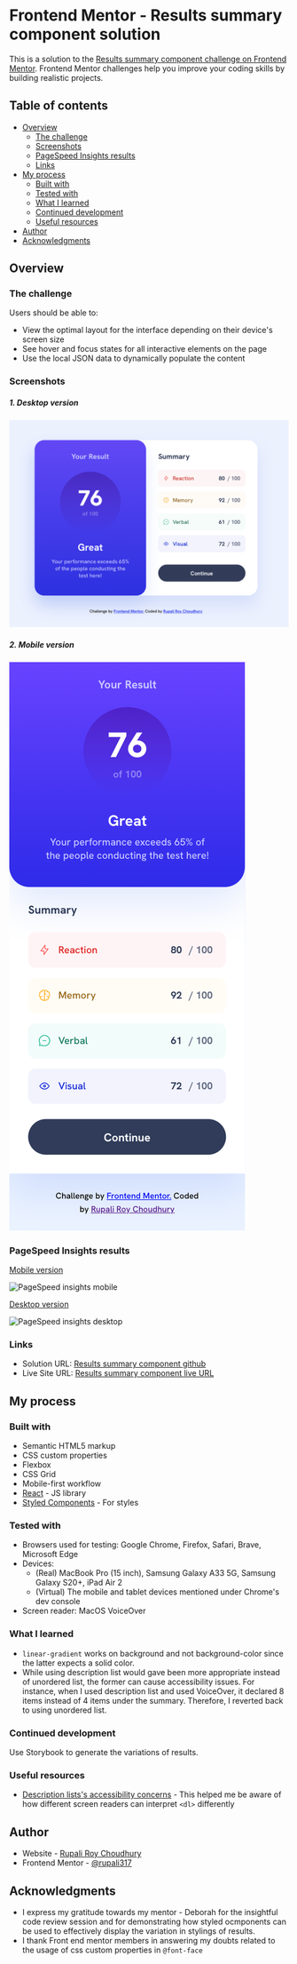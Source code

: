 # Frontend Mentor - Results summary component solution

This is a solution to the [Results summary component challenge on Frontend Mentor](https://www.frontendmentor.io/challenges/results-summary-component-CE_K6s0maV). Frontend Mentor challenges help you improve your coding skills by building realistic projects.

## Table of contents

- [Overview](#overview)
  - [The challenge](#the-challenge)
  - [Screenshots](#screenshots)
  - [PageSpeed Insights results](#pagespeed-insights-results)
  - [Links](#links)
- [My process](#my-process)
  - [Built with](#built-with)
  - [Tested with](#tested-with)
  - [What I learned](#what-i-learned)
  - [Continued development](#continued-development)
  - [Useful resources](#useful-resources)
- [Author](#author)
- [Acknowledgments](#acknowledgments)

## Overview

### The challenge

Users should be able to:

- View the optimal layout for the interface depending on their device's screen size
- See hover and focus states for all interactive elements on the page
- Use the local JSON data to dynamically populate the content

### Screenshots

##### 1. Desktop version

![Results summary component desktop version](./public/assets/images/Results%20summary%20component%20desktop%20version.png)

##### 2. Mobile version

![Results summary component mobile version](./public/assets/images/Results%20summary%20component%20mobile%20version.png)

### PageSpeed Insights results

[Mobile version](https://pagespeed.web.dev/analysis/https-results-summary-rc-netlify-app/12gimzc15z?form_factor=mobile)

![PageSpeed insights mobile](./public/assets/images/mobile/Page-speed-insights-mobile.png)

[Desktop version](https://pagespeed.web.dev/analysis/https-results-summary-rc-netlify-app/12gimzc15z?form_factor=desktop)

![PageSpeed insights desktop](./public/assets/images/desktop/Page-speed-insights-desktop.png)

### Links

- Solution URL: [Results summary component github](https://github.com/rupali317/results-summary-component-main)
- Live Site URL: [Results summary component live URL](https://results-summary-rc.netlify.app/)

## My process

### Built with

- Semantic HTML5 markup
- CSS custom properties
- Flexbox
- CSS Grid
- Mobile-first workflow
- [React](https://reactjs.org/) - JS library
- [Styled Components](https://styled-components.com/) - For styles

### Tested with

- Browsers used for testing: Google Chrome, Firefox, Safari, Brave, Microsoft Edge
- Devices:
  - (Real) MacBook Pro (15 inch), Samsung Galaxy A33 5G, Samsung Galaxy S20+, iPad Air 2
  - (Virtual) The mobile and tablet devices mentioned under Chrome's dev console
- Screen reader: MacOS VoiceOver

### What I learned

- `linear-gradient` works on background and not background-color since the latter expects a solid color.
- While using description list would gave been more appropriate instead of unordered list, the former can cause accessibility issues. For instance, when I used description list and used VoiceOver, it declared 8 items instead of 4 items under the summary. Therefore, I reverted back to using unordered list.

### Continued development

Use Storybook to generate the variations of results.

### Useful resources

- [Description lists's accessibility concerns](https://developer.mozilla.org/en-US/docs/Web/HTML/Element/dl#accessibility_concerns) - This helped me be aware of how different screen readers can interpret `<dl>` differently

## Author

- Website - [Rupali Roy Choudhury](https://www.linkedin.com/in/rupali-rc/)
- Frontend Mentor - [@rupali317](https://www.frontendmentor.io/profile/rupali317)

## Acknowledgments

- I express my gratitude towards my mentor - Deborah for the insightful code review session and for demonstrating how styled ocmponents can be used to effectively display the variation in stylings of results.
- I thank Front end mentor members in answering my doubts related to the usage of css custom properties in `@font-face`
